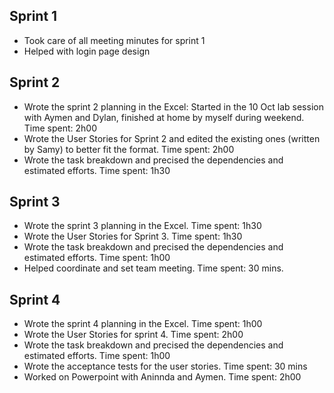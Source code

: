 ## Sprint 1
- Took care of all meeting minutes for sprint 1
- Helped with login page design

## Sprint 2
- Wrote the sprint 2 planning in the Excel: Started in the 10 Oct lab session with Aymen and Dylan, finished at home by myself during weekend. Time spent: 2h00
- Wrote the User Stories for Sprint 2 and edited the existing ones (written by Samy) to better fit the format. Time spent: 2h00
- Wrote the task breakdown and precised the dependencies and estimated efforts. Time spent: 1h30

## Sprint 3
- Wrote the sprint 3 planning in the Excel. Time spent: 1h30
- Wrote the User Stories for Sprint 3. Time spent: 1h30
- Wrote the task breakdown and precised the dependencies and estimated efforts. Time spent: 1h00
- Helped coordinate and set team meeting. Time spent: 30 mins.

## Sprint 4
- Wrote the sprint 4 planning in the Excel. Time spent: 1h00
- Wrote the User Stories for sprint 4. Time spent: 2h00
- Wrote the task breakdown and precised the dependencies and estimated efforts. Time spent: 1h00
- Wrote the acceptance tests for the user stories. Time spent: 30 mins
- Worked on Powerpoint with Aninnda and Aymen. Time spent: 2h00